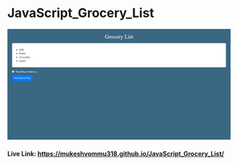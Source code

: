 # JavaScript_Grocery_List

![](https://github.com/mukeshvommu318/JavaScript_Grocery_List/blob/99563bac39fac8eefa799395b11bee359003f796/Screenshot%20(13).png)

#### Live Link: https://mukeshvommu318.github.io/JavaScript_Grocery_List/
